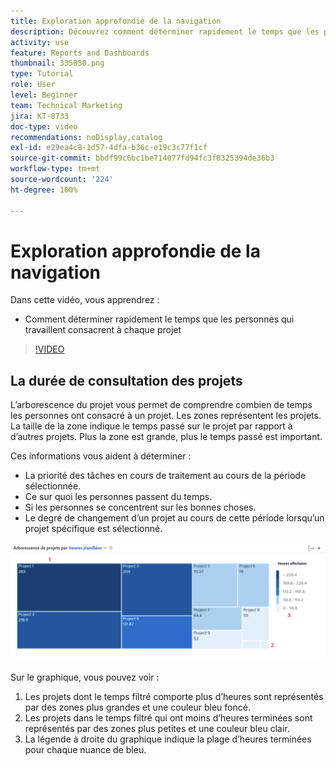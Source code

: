 ```yaml
---
title: Exploration approfondie de la navigation
description: Découvrez comment déterminer rapidement le temps que les personnes qui travaillent consacrent à chaque projet dans [!UICONTROL Analytique améliorée].
activity: use
feature: Reports and Dashboards
thumbnail: 335050.png
type: Tutorial
role: User
level: Beginner
team: Technical Marketing
jira: KT-8733
doc-type: video
recommendations: noDisplay,catalog
exl-id: e29ea4c8-1d57-4dfa-b36c-e19c3c77f1cf
source-git-commit: bbdf99c6bc1be714077fd94fc3f8325394de36b3
workflow-type: tm+mt
source-wordcount: '224'
ht-degree: 100%

---
```


# Exploration approfondie de la navigation

Dans cette vidéo, vous apprendrez :

* Comment déterminer rapidement le temps que les personnes qui travaillent consacrent à chaque projet

>[!VIDEO](https://video.tv.adobe.com/v/3437801/?quality=12&learn=on&enablevpops=1&captions=fre_fr)

## La durée de consultation des projets

L’arborescence du projet vous permet de comprendre combien de temps les personnes ont consacré à un projet. Les zones représentent les projets. La taille de la zone indique le temps passé sur le projet par rapport à d’autres projets. Plus la zone est grande, plus le temps passé est important.

Ces informations vous aident à déterminer :

* La priorité des tâches en cours de traitement au cours de la période sélectionnée.
* Ce sur quoi les personnes passent du temps.
* Si les personnes se concentrent sur les bonnes choses.
* Le degré de changement d’un projet au cours de cette période lorsqu’un projet spécifique est sélectionné.

![Image montrant une arborescence du projet avec des chiffres sur les zones décrites dans les puces ci-dessous](assets/section-2-7.png)

Sur le graphique, vous pouvez voir :

1. Les projets dont le temps filtré comporte plus d’heures sont représentés par des zones plus grandes et une couleur bleu foncé.
1. Les projets dans le temps filtré qui ont moins d’heures terminées sont représentés par des zones plus petites et une couleur bleu clair.
1. La légende à droite du graphique indique la plage d’heures terminées pour chaque nuance de bleu.
